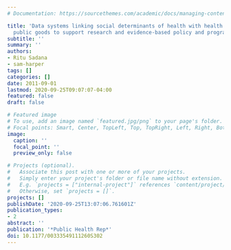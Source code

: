```yaml
---
# Documentation: https://sourcethemes.com/academic/docs/managing-content/

title: 'Data systems linking social determinants of health with health outcomes: advancing
  public goods to support research and evidence-based policy and programs'
subtitle: ''
summary: ''
authors:
- Ritu Sadana
- sam-harper
tags: []
categories: []
date: 2011-09-01
lastmod: 2020-09-25T09:07:07-04:00
featured: false
draft: false

# Featured image
# To use, add an image named `featured.jpg/png` to your page's folder.
# Focal points: Smart, Center, TopLeft, Top, TopRight, Left, Right, BottomLeft, Bottom, BottomRight.
image:
  caption: ''
  focal_point: ''
  preview_only: false

# Projects (optional).
#   Associate this post with one or more of your projects.
#   Simply enter your project's folder or file name without extension.
#   E.g. `projects = ["internal-project"]` references `content/project/deep-learning/index.md`.
#   Otherwise, set `projects = []`.
projects: []
publishDate: '2020-09-25T13:07:06.761601Z'
publication_types:
- 2
abstract: ''
publication: '*Public Health Rep*'
doi: 10.1177/00333549111260S302
---
```

